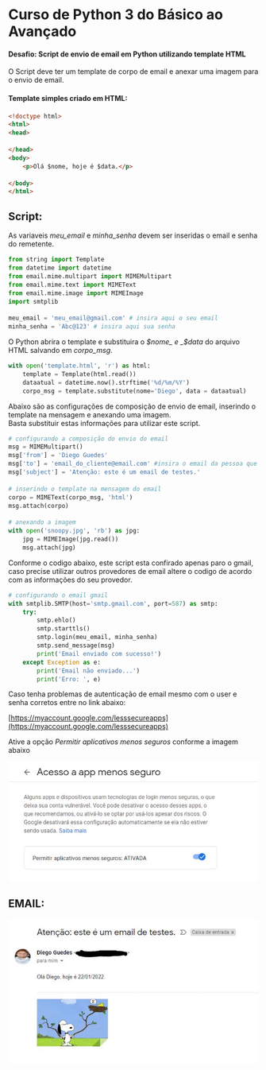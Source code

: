 # Curso de Python 3 do Básico ao Avançado 
#### Desafio: Script de envio de email em Python utilizando template HTML

O Script deve ter um template de corpo de email e anexar uma imagem para o envio de email. 


#### Template simples criado em HTML: 
```html 
<!doctype html>
<html>
<head>

</head>
<body>
    <p>Olá $nome, hoje é $data.</p>

</body>
</html>
```

## Script: 

As variaveis _meu_email_ e _minha_senha_ devem ser inseridas o email e senha do remetente.  

```python
from string import Template
from datetime import datetime
from email.mime.multipart import MIMEMultipart
from email.mime.text import MIMEText
from email.mime.image import MIMEImage
import smtplib

meu_email = 'meu_email@gmail.com' # insira aqui o seu email
minha_senha = 'Abc@123' # insira aqui sua senha
```

O Python abrira o template e substituira o _$nome_ e _$data_ do arquivo HTML salvando em _corpo_msg_. 

```python
with open('template.html', 'r') as html:
    template = Template(html.read())
    dataatual = datetime.now().strftime('%d/%m/%Y')
    corpo_msg = template.substitute(nome='Diego', data = dataatual)
```

Abaixo são as configurações de composição de envio de email, inserindo o template na mensagem e anexando uma imagem. </br>
Basta substituir estas informações para utilizar este script.

```python
# configurando a composição do envio do email
msg = MIMEMultipart()
msg['from'] = 'Diego Guedes'
msg['to'] = 'email_do_cliente@email.com' #insira o email da pessoa que vai receber o seu email
msg['subject'] = 'Atenção: este é um email de testes.'

# inserindo o template na mensagem do email
corpo = MIMEText(corpo_msg, 'html')
msg.attach(corpo)

# anexando a imagem
with open('snoopy.jpg', 'rb') as jpg:
    jpg = MIMEImage(jpg.read())
    msg.attach(jpg)
```

Conforme o codigo abaixo, este script esta confirado apenas paro o gmail, caso precise utilizar outros provedores de email altere o codigo de acordo com as informações do seu provedor.
```python
# configurando o email gmail
with smtplib.SMTP(host='smtp.gmail.com', port=587) as smtp:
    try:
        smtp.ehlo()
        smtp.starttls()
        smtp.login(meu_email, minha_senha)
        smtp.send_message(msg)
        print('Email enviado com sucesso!')
    except Exception as e:
        print('Email não enviado...')
        print('Erro: ', e)
```

Caso tenha problemas de autenticação de email mesmo com o user e senha corretos entre no link abaixo:

[https://myaccount.google.com/lesssecureapps](https://myaccount.google.com/lesssecureapps)

Ative a opção *Permitir aplicativos menos seguros* conforme a imagem abaixo 

![ativar opção de app no gmail](https://github.com/diegoguedes91/enviando_email_com_Python/blob/main/ativar_app.JPG)


## EMAIL: 

![imagem do email enviado](https://github.com/diegoguedes91/enviando_email_com_Python/blob/main/email.JPG)
